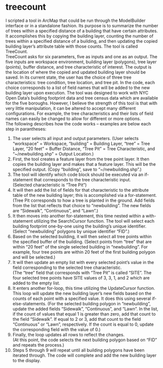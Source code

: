 # treecount

I scripted a tool in ArcMap that could be run through the ModelBuilder interface or in a standalone fashion.  Its purpose is to summarize the number of trees within a specified distance of a building that have certain attributes.  It accomplishes this by copying the building layer, counting the number of trees within a specified distance of a building, and then updating the copied building layer’s attribute table with those counts.  The tool is called TreeCount.  
	TreeCount asks for six parameters, five as inputs and one as an output.  The five inputs are workspace environment, building layer (polygons), tree layer (points), buffer distance, and tree characteristic of interest.  The output is the location of where the copied and updated building layer should be saved.  In its current state, the user has the choice of three tree characteristics:  tree condition, tree location, and tree pit.  In the code, each choice corresponds to a list of field names that will be added to the new building layer upon execution.  The tool was designed to work with NYC Open Data’s building footprint data and tree census data which are available for the five boroughs.  However, I believe the strength of this tool is that with very little manipulation, it can be altered to accept many different configurations.  For example, the tree characteristics and their lists of field names can easily be changed to allow for different or more options.  
	The following describes how the code works – examples are below each step in parantheses: 


1. The user selects all input and output parameters.
(User selects “workspace” = Workspace,  “building” = Building Layer, “tree” = Tree Layer, “20 feet” = Buffer Distance, “Tree Pit” = Tree Characteristic, and “~/newbuilding.shp” = Output Location.)
2. First, the tool creates a feature layer from the tree point layer.  It then copies the building layer and makes that a feature layer.  This will be the specified output.
(Copy “building”, save to “~/newbuilding.shp”.)
3. The tool will identify which code block should be executed via an if-statement that corresponds to the tree characteristic input.  
(Selected characteristic is “Tree Pit”)
4. It will then add the list of fields for that characteristic to the attribute table of the new building layer; this is accomplished via a for-statement.  
(Tree Pit corresponds to how a tree is planted in the ground.  Add fields from the list that reflects that choice to “newbuilding”.  The new fields are “Sidewalk”, “Continuous”, and “Lawn”.)
5. It then moves into another for-statement, this time nested within a with-statement utilizing the SearchCursor function.  The tool will select each building footprint one-by-one using the building’s unique identifier.  
(Select “newbuilding” polygons by unique identifier “FID”.)
6. Based on the selected building, it will then select all tree points within the specified buffer of the building.
(Select points from “tree” that are within “20 feet” of the single selected building in “newbuilding”.  For example, four tree points are within 20 feet of the first building polygon and will be selected.)
7. It will then update an empty list with every selected point’s value in the field corresponding to the selected tree characteristic.  
(The “tree” field that corresponds with “Tree Pit” is called “SITE”.  The four selected tree points have SITE values of 3, 3, 1, and 2 which are added to the empty list.
8. It enters another for-loop, this time utilizing the UpdateCursor function.  This loop will update the new building layer’s new fields based on the counts of each point with a specified value.  It does this using several if-else-statements.
(For the selected building polygon in “newbuilding”, update the added fields “Sidewalk”, “Continuous”, and “Lawn”.  In the list, if the count of values that equal 1 is greater than zero, add that count to the field “Sidewalk”.  If equal to 2 or 3, add that count to the field “Continuous” or “Lawn”, respectively.  If the count is equal to 0, update the corresponding field with the value of 0.)
9. Finally, the loop updates all rows to reflect the changes.  
(At this point, the code selects the next building polygon based on “FID” and repeats the process.)
10. Steps 5 through 9 will repeat until all building polygons have been iterated through.  The code will complete and add the new building layer to the display.
